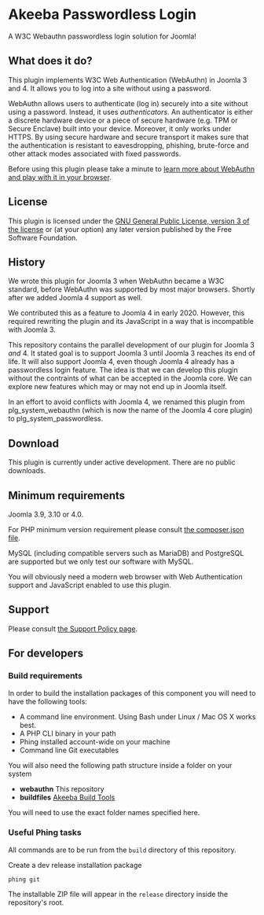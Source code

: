# Akeeba Passwordless Login

A W3C Webauthn passwordless login solution for Joomla!

## What does it do?

This plugin implements W3C Web Authentication (WebAuthn) in Joomla 3 and 4. It allows you to log into a site without using a password.
 
WebAuthn allows users to authenticate (log in) securely into a site without using a password. Instead, it uses _authenticators_. An authenticator is either a discrete hardware device or a piece of secure hardware (e.g. TPM or Secure Enclave) built into your device. Moreover, it only works under HTTPS. By using secure hardware and secure transport it makes sure that the authentication is resistant to eavesdropping, phishing, brute-force and other attack modes associated with fixed passwords.

Before using this plugin please take a minute to [learn more about WebAuthn and play with it in your browser](https://webauthn.io).

## License

This plugin is licensed under the [GNU General Public License, version 3 of the license](https://www.gnu.org/licenses/gpl-3.0.en.html) or (at your option) any later version published by the Free Software Foundation.

## History

We wrote this plugin for Joomla 3 when WebAuthn became a W3C standard, before WebAuthn was supported by most major browsers. Shortly after we added Joomla 4 support as well.

We contributed this as a feature to Joomla 4 in early 2020. However, this required rewriting the plugin and its JavaScript in a way that is incompatible with Joomla 3.

This repository contains the parallel development of our plugin for Joomla 3 _and_ 4. It stated goal is to support Joomla 3 until Joomla 3 reaches its end of life. It will also support Joomla 4, even though Joomla 4 already has a passwordless login feature. The idea is that we can develop this plugin without the contraints of what can be accepted in the Joomla core. We can explore new features which may or may not end up in Joomla itself.    

In an effort to avoid conflicts with Joomla 4, we renamed this plugin from plg_system_webauthn (which is now the name of the Joomla 4 core plugin) to plg_system_passwordless.

## Download

This plugin is currently under active development. There are no public downloads.

## Minimum requirements

Joomla 3.9, 3.10 or 4.0.

For PHP minimum version requirement please consult [the composer.json file](composer.json).

MySQL (including compatible servers such as MariaDB) and PostgreSQL are supported but we only test our software with MySQL.

You will obviously need a modern web browser with Web Authentication support and JavaScript enabled to use this plugin.

## Support

Please consult [the Support Policy page](.github/SUPPORT.md). 
 
## For developers

### Build requirements

In order to build the installation packages of this component you will need to have the following tools:

* A command line environment. Using Bash under Linux / Mac OS X works best.
* A PHP CLI binary in your path
* Phing installed account-wide on your machine
* Command line Git executables

You will also need the following path structure inside a folder on your system

* **webauthn** This repository
* **buildfiles** [Akeeba Build Tools](https://github.com/akeeba/buildfiles)

You will need to use the exact folder names specified here.

### Useful Phing tasks

All commands are to be run from the `build` directory of this repository.

Create a dev release installation package

	phing git
		
The installable ZIP file will appear in the `release` directory inside the repository's root.
